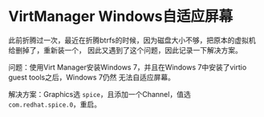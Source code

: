 # VirtManager Windows自适应屏幕

此前折腾过一次，最近在折腾btrfs的时候，因为磁盘大小不够，把原本的虚拟机给删掉了，重新装一个，
因此又遇到了这个问题，因此记录一下解决方案。

问题：使用Virt Manager安装Windows 7，并且在Windows 7中安装了virtio guest tools之后，Windows 7仍然
无法自适应屏幕。

解决方案：Graphics选 `spice`，且添加一个Channel，值选 `com.redhat.spice.0`，重启。
